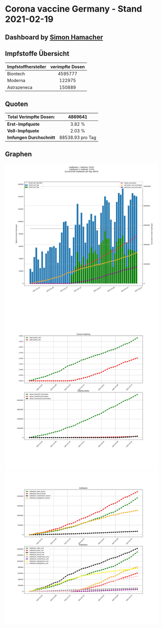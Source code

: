 # Corona vaccine Germany - Stand 2021-02-19
## Dashboard by [Simon Hamacher](https://www.shamacher.eu)
## Impfstoffe Übersicht
**Impfstoffhersteller** | **verimpfte Dosen**
-------- | :--------:
Biontech | 4595777
Moderna | 122975
Astrazeneca | 150889


## Quoten
**Total Verimpfte Dosen:** | 4869641
-------- | :--------:
**Erst-Impfquote** | 3.82 %
**Voll-Impfquote** | 2.03 %
**Imfungen Durchschnitt** | 88538.93 pro Tag
## Graphen
<img src="Impfungen-Corona-01.jpg" alt="Corona-1" title="optionaler Titel" />
<img src="Impfungen-Corona-02.jpg" alt="Corona-2" title="optionaler Titel" />
<img src="Impfungen-Corona-03.jpg" alt="Corona-3" title="optionaler Titel" />

